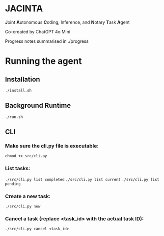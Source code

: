 # JACINTA

**J**oint **A**utonomous **C**oding, **I**nference, and **N**otary **T**ask **A**gent

Co-created by ChatGPT 4o Mini

Progress notes summarised in ./progress

# Running the agent

## Installation

`./install.sh`

## Background Runtime

`./run.sh`

## CLI

### Make sure the cli.py file is executable:
`chmod +x src/cli.py`

### List tasks:
`./src/cli.py list completed`
`./src/cli.py list current`
`./src/cli.py list pending`

### Create a new task:
`./src/cli.py new`

### Cancel a task (replace <task_id> with the actual task ID):
`./src/cli.py cancel <task_id>`
